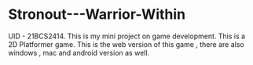# Stronout---Warrior-Within
UID - 21BCS2414.
This is my mini project on game development. This is a 2D Platformer game.
This is the web version of this game , there are also windows , mac and android version as well.
